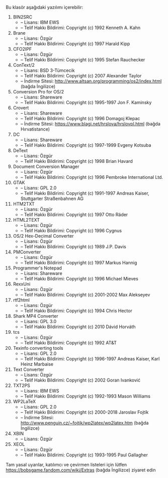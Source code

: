 Bu klasör aşağıdaki yazılımı içerebilir:

1. BIN2SRC
   - – Lisans: IBM EWS
   - – Telif Hakkı Bildirimi: Copyright (c) 1992 Kenneth A. Kahn
2. Brane
   - – Lisans: Özgür
   - – Telif Hakkı Bildirimi: Copyright (c) 1997 Harald Kipp
3. CFO2IPF
   - – Lisans: Özgür
   - – Telif Hakkı Bildirimi: Copyright (c) 1995 Stefan Rauchecker
4. ConText/2
   - – Lisans: BSD 3-Tümcecik
   - – Telif Hakkı Bildirimi: Copyright (c) 2007 Alexander Taylor
   - – İndirme Sitesi: http://www.altsan.org/programming/os2/index.html (bağda İngilizce)
5. Conversion Pro for OS/2
   - – Lisans: Shareware
   - – Telif Hakkı Bildirimi: Copyright (c) 1995-1997 Jon F. Kaminsky
6. Crovert
   - – Lisans: Shareware
   - – Telif Hakkı Bildirimi: Copyright (c) 1996 Domagoj Klepac
   - – İndirme Sitesi: https://www.blagi.net/hrslova/hrslovpl.html (bağda Hırvatistance)
7. DC
   - – Lisans: Shareware
   - – Telif Hakkı Bildirimi: Copyright (c) 1997-1999 Evgeny Kotsuba
8. DeText
   - – Lisans: Özgür
   - – Telif Hakkı Bildirimi: Copyright (c) 1998 Brian Havard
9. Document Conversion Manager
   - – Lisans: Özgür
   - – Telif Hakkı Bildirimi: Copyright (c) 1996 Pembroke International Ltd.
10. GTAK
    - – Lisans: GPL 2.0
    - – Telif Hakkı Bildirimi: Copyright (c) 1991-1997 Andreas Kaiser, Stuttgarter Straßenbahnen AG
11. HTM2TXT
    - – Lisans: Özgür
    - – Telif Hakkı Bildirimi: Copyright (c) 1997 Otto Räder
12. HTML2TEXT
    - – Lisans: Özgür
    - – Telif Hakkı Bildirimi: Copyright (c) 1996 Cygnus
13. OS/2 Hex-Decimal Converter
    - – Lisans: Özgür
    - – Telif Hakkı Bildirimi: Copyright (c) 1989 J.P. Davis
14. PMConverter
    - – Lisans: Özgür
    - – Telif Hakkı Bildirimi: Copyright (c) 1997 Markus Hannig
15. Programmer's Notepad
    - – Lisans: Shareware
    - – Telif Hakkı Bildirimi: Copyright (c) 1996 Michael Mieves
16. RexxUni
    - – Lisans: Özgür
    - – Telif Hakkı Bildirimi: Copyright (c) 2001-2002 Max Alekseyev
17. rtf2html
    - – Lisans: Özgür
    - – Telif Hakkı Bildirimi: Copyright (c) 1994 Chris Hector
18. Shark MP4 Converter
    - – Lisans: GPL 3.0
    - – Telif Hakkı Bildirimi: Copyright (c) 2010 Dávid Horváth
19. tcs
    - – Lisans: Özgür
    - – Telif Hakkı Bildirimi: Copyright (c) 1992 AT&T
20. Texinfo converting tools
    - – Lisans: GPL 2.0
    - – Telif Hakkı Bildirimi: Copyright (c) 1996-1997 Andreas Kaiser, Karl Heinz Marbaise
21. Text Converter
    - – Lisans: Özgür
    - – Telif Hakkı Bildirimi: Copyright (c) 2002 Goran Ivanković
22. TXT2PS
    - – Lisans: IBM EWS
    - – Telif Hakkı Bildirimi: Copyright (c) 1992-1993 Mason Williams
23. WP2LaTeX
    - – Lisans: GPL 2.0
    - – Telif Hakkı Bildirimi: Copyright (c) 2000-2018 Jaroslav Fojtík
    - – İndirme Sitesi: http://www.penguin.cz/~fojtik/wp2latex/wp2latex.htm (bağda İngilizce)
24. XBIN
    - – Lisans: Özgür
25. XEOL
    - – Lisans: Özgür
    - – Telif Hakkı Bildirimi: Copyright (c) 1993-1995 Paul Gallagher

Tam yasal uyarılar, katılımcı ve çevirmen listeleri için lütfen https://bobsgame.fandom.com/wiki/Extras (bağda İngilizce) ziyaret edin
